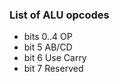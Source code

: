 ### List of ALU opcodes

* bits 0..4 OP
* bit 5     AB/CD
* bit 6     Use Carry
* bit 7     Reserved

